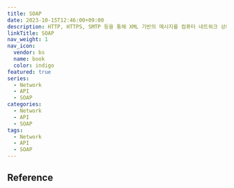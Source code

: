 ```yaml
---
title: SOAP
date: 2023-10-15T12:46:00+09:00
description: HTTP, HTTPS, SMTP 등을 통해 XML 기반의 메시지를 컴퓨터 네트워크 상에서 교환하는 프로토콜
linkTitle: SOAP
nav_weight: 1
nav_icon:
  vendor: bs
  name: book
  color: indigo
featured: true
series:
  - Network
  - API
  - SOAP
categories:
  - Network
  - API
  - SOAP
tags:
  - Network
  - API
  - SOAP
---
```


## Reference
